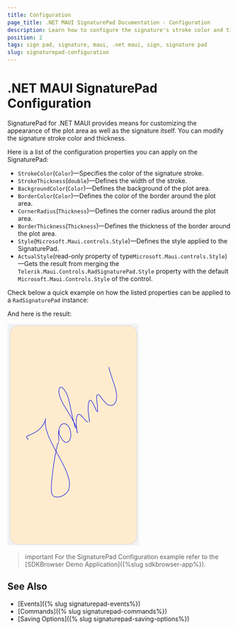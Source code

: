 ```yaml
---
title: Configuration
page_title: .NET MAUI SignaturePad Documentation - Configuration
description: Learn how to configure the signature's stroke color and tickness, border color and more in the Telerik UI for .NET MAUI SighnaturePad control.
position: 2
tags: sign pad, signature, maui, .net maui, sign, signature pad
slug: signaturepad-configuration
---
```


# .NET MAUI SignaturePad Configuration

SignaturePad for .NET MAUI provides means for customizing the appearance of the plot area as well as the signature itself. You can modify the signature stroke color and thickness.

Here is a list of the configuration properties you can apply on the SignaturePad:

* `StrokeColor`(`Color`)&mdash;Specifies the color of the signature stroke.
* `StrokeThickness`(`double`)&mdash;Defines the width of the stroke.
* `BackgroundColor`(`Color`)&mdash;Defines the background of the plot area.
* `BorderColor`(`Color`)&mdash;Defines the color of the border around the plot area.
* `CornerRadius`(`Thickness`)&mdash;Defines the corner radius around the plot area.
* `BorderThickness`(`Thickness`)&mdash;Defines the thickness of the border around the plot area.
* `Style`(`Microsoft.Maui.controls.Style`)&mdash;Defines the style applied to the SignaturePad.
* `ActualStyle`(read-only property of type`Microsoft.Maui.controls.Style`)&mdash;Gets the result from merging the `Telerik.Maui.Controls.RadSignaturePad.Style` property with the default `Microsoft.Maui.Controls.Style` of the control.

Check below a quick example on how the listed properties can be applied to a `RadSignaturePad` instance:

<snippet id='signaturepad-configuration' />

And here is the result:

![.NET MAUI SignaturePad Configuration](images/signaturepad-configuration.png)

>important For the SignaturePad Configuration example refer to the [SDKBrowser Demo Application]({%slug sdkbrowser-app%}).


## See Also

- [Events]({% slug signaturepad-events%})
- [Commands]({% slug signaturepad-commands%})
- [Saving Options]({% slug signaturepad-saving-options%})